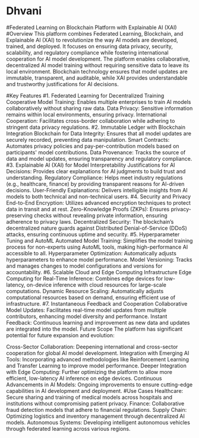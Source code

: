 # Dhvani

#Federated Learning on Blockchain Platform with Explainable AI (XAI)
#Overview
This platform combines Federated Learning, Blockchain, and Explainable AI (XAI) to revolutionize the way AI models are developed, trained, and deployed. It focuses on ensuring data privacy, security, scalability, and regulatory compliance while fostering international cooperation for AI model development. The platform enables collaborative, decentralized AI model training without requiring sensitive data to leave its local environment. Blockchain technology ensures that model updates are immutable, transparent, and auditable, while XAI provides understandable and trustworthy justifications for AI decisions.

#Key Features
#1. Federated Learning for Decentralized Training
Cooperative Model Training: Enables multiple enterprises to train AI models collaboratively without sharing raw data.
Data Privacy: Sensitive information remains within local environments, ensuring privacy.
International Cooperation: Facilitates cross-border collaboration while adhering to stringent data privacy regulations.
#2. Immutable Ledger with Blockchain Integration
Blockchain for Data Integrity: Ensures that all model updates are securely recorded, preventing data manipulation.
Smart Contracts: Automates privacy policies and pay-per-contribution models based on participants' model contributions.
Data Provenance: Tracks the source of data and model updates, ensuring transparency and regulatory compliance.
#3. Explainable AI (XAI) for Model Interpretability
Justifications for AI Decisions: Provides clear explanations for AI judgments to build trust and understanding.
Regulatory Compliance: Helps meet industry regulations (e.g., healthcare, finance) by providing transparent reasons for AI-driven decisions.
User-Friendly Explanations: Delivers intelligible insights from AI models to both technical and non-technical users.
#4. Security and Privacy
End-to-End Encryption: Utilizes advanced encryption techniques to protect data in transit and at rest.
Zero-Knowledge Proofs (ZKPs): Ensures privacy-preserving checks without revealing private information, ensuring adherence to privacy laws.
Decentralized Security: The blockchain’s decentralized nature guards against Distributed Denial-of-Service (DDoS) attacks, ensuring continuous uptime and security.
#5. Hyperparameter Tuning and AutoML
Automated Model Training: Simplifies the model training process for non-experts using AutoML tools, making high-performance AI accessible to all.
Hyperparameter Optimization: Automatically adjusts hyperparameters to enhance model performance.
Model Versioning: Tracks and manages changes to model configurations and versions for accountability.
#6. Scalable Cloud and Edge Computing Infrastructure
Edge Computing for Real-Time Inference: Combines edge devices for low-latency, on-device inference with cloud resources for large-scale computations.
Dynamic Resource Scaling: Automatically adjusts computational resources based on demand, ensuring efficient use of infrastructure.
#7. Instantaneous Feedback and Cooperation
Collaborative Model Updates: Facilitates real-time model updates from multiple contributors, enhancing model diversity and performance.
Instant Feedback: Continuous learning and improvement as new data and updates are integrated into the model.
Future Scope
The platform has significant potential for future expansion and evolution:

Cross-Sector Collaboration: Deepening international and cross-sector cooperation for global AI model development.
Integration with Emerging AI Tools: Incorporating advanced methodologies like Reinforcement Learning and Transfer Learning to improve model performance.
Deeper Integration with Edge Computing: Further optimizing the platform to allow more efficient, low-latency AI inference on edge devices.
Continuous Advancements in AI Models: Ongoing improvements to ensure cutting-edge capabilities in AI development and deployment.
#Use Cases
Healthcare: Secure sharing and training of medical models across hospitals and institutions without compromising patient privacy.
Finance: Collaborative fraud detection models that adhere to financial regulations.
Supply Chain: Optimizing logistics and inventory management through decentralized AI models.
Autonomous Systems: Developing intelligent autonomous vehicles through federated learning across various regions.
